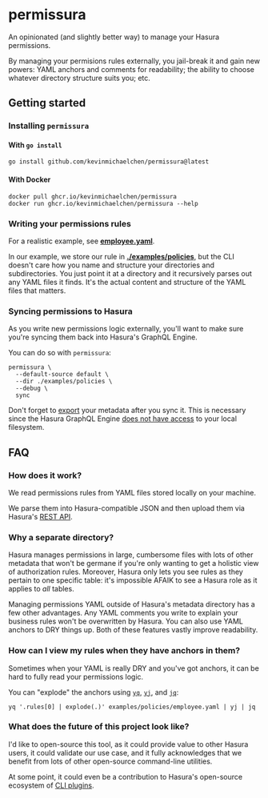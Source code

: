 # permissura

An opinionated (and slightly better way) to manage your Hasura permissions.

By managing your permisions rules externally, you jail-break it and gain new
powers: YAML anchors and comments for readability; the ability to choose
whatever directory structure suits you; etc.

## Getting started

### Installing `permissura`

#### With `go install`

```shell
go install github.com/kevinmichaelchen/permissura@latest
```

#### With Docker

```shell
docker pull ghcr.io/kevinmichaelchen/permissura
docker run ghcr.io/kevinmichaelchen/permissura --help
```

### Writing your permissions rules

For a realistic example, see [**employee.yaml**][employee-rule].

In our example, we store our rule in [**./examples/policies**][policies], but
the CLI doesn't care how you name and structure your directories and
subdirectories. You just point it at a directory and it recursively parses out
any YAML files it finds. It's the actual content and structure of the YAML files
that matters.

[policies]: ./examples/policies
[employee-rule]: ./examples/policies/employee.yaml

### Syncing permissions to Hasura

As you write new permissions logic externally, you'll want to make sure you're
syncing them back into Hasura's GraphQL Engine.

You can do so with `permissura`:

```shell
permissura \
  --default-source default \
  --dir ./examples/policies \
  --debug \
  sync
```

Don't forget to [export][export] your metadata after you sync it. This is
necessary since the Hasura GraphQL Engine [does not have
access][gh-issue-md-fs-access] to your local filesystem.

[gh-issue-md-fs-access]: https://github.com/hasura/graphql-engine/issues/8272
[export]:
  https://hasura.io/docs/latest/hasura-cli/commands/hasura_metadata_export/

## FAQ

### How does it work?

We read permissions rules from YAML files stored locally on your machine.

We parse them into Hasura-compatible JSON and then upload them via Hasura's
[REST API][hasura-permissions-api].

### Why a separate directory?

Hasura manages permissions in large, cumbersome files with lots of other
metadata that won't be germane if you're only wanting to get a holistic view of
authorization rules. Moreover, Hasura only lets you see rules as they pertain to
one specific table: it's impossible AFAIK to see a Hasura role as it applies to
_all_ tables.

Managing permissions YAML outside of Hasura's metadata directory has a few other
advantages. Any YAML comments you write to explain your business rules won't be
overwritten by Hasura. You can also use YAML anchors to DRY things up. Both of
these features vastly improve readability.

### How can I view my rules when they have anchors in them?

Sometimes when your YAML is really DRY and you've got anchors, it can be hard to
fully read your permissions logic.

You can "explode" the anchors using [`yq`][yq], [`yj`][yj], and [`jq`][jq]:

```shell
yq '.rules[0] | explode(.)' examples/policies/employee.yaml | yj | jq
```

### What does the future of this project look like?

I'd like to open-source this tool, as it could provide value to other Hasura
users, it could validate our use case, and it fully acknowledges that we benefit
from lots of other open-source command-line utilities.

At some point, it could even be a contribution to Hasura's open-source ecosystem
of [CLI plugins][hasura-plugins].

[hasura-permissions-api]:
  https://hasura.io/docs/latest/api-reference/metadata-api/permission
[hasura-plugins]:
  https://hasura.io/docs/latest/hasura-cli/commands/hasura_plugins/
[yj]: https://github.com/sclevine/yj
[yq]: https://github.com/mikefarah/yq
[jq]: https://github.com/jqlang/jq
